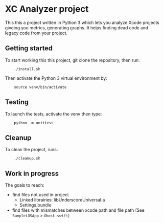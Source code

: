 # XC Analyzer project

This this a project written in Python 3 which lets you analyze Xcode projects giveing you metrics, generating graphs. It helps finding dead code and legacy code from your project.

## Getting started

To start working this this project, git clone the repository, then run:

        ./install.sh

Then activate the Python 3 virtual environment by:

        source venv/bin/activate

## Testing

To launch the tests, activate the venv then type:

        python -m unittest

## Cleanup

To clean the project, runs:

        ./cleanup.sh

## Work in progress

The goals to reach:

- find files not used in project
  - Linked librairies: libUnderscoreUniversal.a
  - Settings.bundle
- find files with mismatches between xcode path and file path (See `SampleiOSApp` > `Ghost.swift`)
